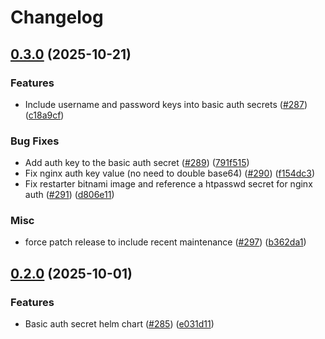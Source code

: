 # Changelog

## [0.3.0](https://github.com/chanzuckerberg/argo-helm-charts/compare/basic-auth-secret-v0.2.0...basic-auth-secret-v0.3.0) (2025-10-21)


### Features

* Include username and password keys into basic auth secrets ([#287](https://github.com/chanzuckerberg/argo-helm-charts/issues/287)) ([c18a9cf](https://github.com/chanzuckerberg/argo-helm-charts/commit/c18a9cf745d2422c92bb5be7d7679bdc9d6e3398))


### Bug Fixes

* Add auth key to the basic auth secret ([#289](https://github.com/chanzuckerberg/argo-helm-charts/issues/289)) ([791f515](https://github.com/chanzuckerberg/argo-helm-charts/commit/791f5154494bfe67894d82fbd49ef2ef33a65b76))
* Fix nginx auth key value (no need to double base64) ([#290](https://github.com/chanzuckerberg/argo-helm-charts/issues/290)) ([f154dc3](https://github.com/chanzuckerberg/argo-helm-charts/commit/f154dc36a29b52b053529ed7d75f11cc5c38f60c))
* Fix restarter bitnami image and reference a htpasswd secret for nginx auth ([#291](https://github.com/chanzuckerberg/argo-helm-charts/issues/291)) ([d806e11](https://github.com/chanzuckerberg/argo-helm-charts/commit/d806e111f5e12531cdcd44ed0e904c98156ca93b))


### Misc

* force patch release to include recent maintenance ([#297](https://github.com/chanzuckerberg/argo-helm-charts/issues/297)) ([b362da1](https://github.com/chanzuckerberg/argo-helm-charts/commit/b362da15c6a05481a2a4b416c9b46ee36debfa83))

## [0.2.0](https://github.com/chanzuckerberg/argo-helm-charts/compare/basic-auth-secret-v0.1.0...basic-auth-secret-v0.2.0) (2025-10-01)


### Features

* Basic auth secret helm chart ([#285](https://github.com/chanzuckerberg/argo-helm-charts/issues/285)) ([e031d11](https://github.com/chanzuckerberg/argo-helm-charts/commit/e031d1105cf369cc33f10dc4640078526cc3589b))
